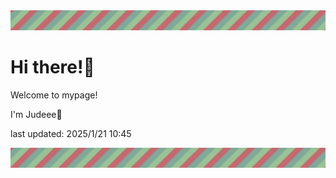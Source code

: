 <!-- Header image -->
<img src="./pokemon/pokemon_1.png" width="1000">

# Hi there!👋

Welcome to mypage!

I'm Judeee🐷

last updated: 2025/1/21 10:45

<!-- Footer image -->
<img src="./pokemon/pokemon_1.png" width="1000">
